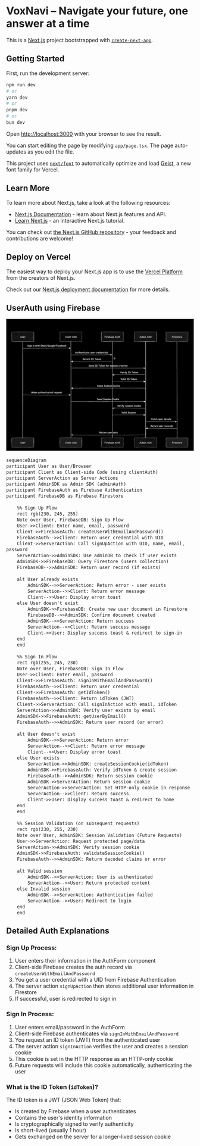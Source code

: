 # VoxNavi – Navigate your future, one answer at a time

This is a [Next.js](https://nextjs.org) project bootstrapped with [`create-next-app`](https://nextjs.org/docs/app/api-reference/cli/create-next-app).

## Getting Started

First, run the development server:

```bash
npm run dev
# or
yarn dev
# or
pnpm dev
# or
bun dev
```

Open [http://localhost:3000](http://localhost:3000) with your browser to see the result.

You can start editing the page by modifying `app/page.tsx`. The page auto-updates as you edit the file.

This project uses [`next/font`](https://nextjs.org/docs/app/building-your-application/optimizing/fonts) to automatically optimize and load [Geist](https://vercel.com/font), a new font family for Vercel.

## Learn More

To learn more about Next.js, take a look at the following resources:

- [Next.js Documentation](https://nextjs.org/docs) - learn about Next.js features and API.
- [Learn Next.js](https://nextjs.org/learn) - an interactive Next.js tutorial.

You can check out [the Next.js GitHub repository](https://github.com/vercel/next.js) - your feedback and contributions are welcome!

## Deploy on Vercel

The easiest way to deploy your Next.js app is to use the [Vercel Platform](https://vercel.com/new?utm_medium=default-template&filter=next.js&utm_source=create-next-app&utm_campaign=create-next-app-readme) from the creators of Next.js.

Check out our [Next.js deployment documentation](https://nextjs.org/docs/app/building-your-application/deploying) for more details.

## UserAuth using Firebase

![Firebase authentication flowchart](/public/auth-flowchart.png "Firebase authentication flowchart")

```mermaid
sequenceDiagram
participant User as User/Browser
participant Client as Client-side Code (using clientAuth)
participant ServerAction as Server Actions
participant AdminSDK as Admin SDK (adminAuth)
participant FirebaseAuth as Firebase Authentication
participant FirebaseDB as Firebase Firestore

    %% Sign Up Flow
    rect rgb(230, 245, 255)
    Note over User, FirebaseDB: Sign Up Flow
    User->>Client: Enter name, email, password
    Client->>FirebaseAuth: createUserWithEmailAndPassword()
    FirebaseAuth-->>Client: Return user credential with UID
    Client->>ServerAction: Call signUpAction with UID, name, email, password
    ServerAction->>AdminSDK: Use adminDB to check if user exists
    AdminSDK->>FirebaseDB: Query Firestore (users collection)
    FirebaseDB-->>AdminSDK: Return user record (if exists)

    alt User already exists
        AdminSDK-->>ServerAction: Return error - user exists
        ServerAction-->>Client: Return error message
        Client-->>User: Display error toast
    else User doesn't exist
        AdminSDK->>FirebaseDB: Create new user document in Firestore
        FirebaseDB-->>AdminSDK: Confirm document created
        AdminSDK-->>ServerAction: Return success
        ServerAction-->>Client: Return success message
        Client->>User: Display success toast & redirect to sign-in
    end
    end

    %% Sign In Flow
    rect rgb(255, 245, 230)
    Note over User, FirebaseDB: Sign In Flow
    User->>Client: Enter email, password
    Client->>FirebaseAuth: signInWithEmailAndPassword()
    FirebaseAuth-->>Client: Return user credential
    Client->>FirebaseAuth: getIdToken()
    FirebaseAuth-->>Client: Return idToken (JWT)
    Client->>ServerAction: Call signInAction with email, idToken
    ServerAction->>AdminSDK: Verify user exists by email
    AdminSDK->>FirebaseAuth: getUserByEmail()
    FirebaseAuth-->>AdminSDK: Return user record (or error)

    alt User doesn't exist
        AdminSDK-->>ServerAction: Return error
        ServerAction-->>Client: Return error message
        Client-->>User: Display error toast
    else User exists
        ServerAction->>AdminSDK: createSessionCookie(idToken)
        AdminSDK->>FirebaseAuth: Verify idToken & create session
        FirebaseAuth-->>AdminSDK: Return session cookie
        AdminSDK->>ServerAction: Return session cookie
        ServerAction->>ServerAction: Set HTTP-only cookie in response
        ServerAction-->>Client: Return success
        Client->>User: Display success toast & redirect to home
    end
    end

    %% Session Validation (on subsequent requests)
    rect rgb(230, 255, 230)
    Note over User, AdminSDK: Session Validation (Future Requests)
    User->>ServerAction: Request protected page/data
    ServerAction->>AdminSDK: Verify session cookie
    AdminSDK->>FirebaseAuth: validateSessionCookie()
    FirebaseAuth-->>AdminSDK: Return decoded claims or error

    alt Valid session
        AdminSDK-->>ServerAction: User is authenticated
        ServerAction-->>User: Return protected content
    else Invalid session
        AdminSDK-->>ServerAction: Authentication failed
        ServerAction-->>User: Redirect to login
    end
    end
```

## Detailed Auth Explanations

### Sign Up Process:

1. User enters their information in the AuthForm component
2. Client-side Firebase creates the auth record via `createUserWithEmailAndPassword`
3. You get a user credential with a UID from Firebase Authentication
4. The server action `signUpAction` then stores additional user information in Firestore
5. If successful, user is redirected to sign in

### Sign In Process:

1. User enters email/password in the AuthForm
2. Client-side Firebase authenticates via `signInWithEmailAndPassword`
3. You request an ID token (JWT) from the authenticated user
4. The server action `signInAction` verifies the user and creates a session cookie
5. This cookie is set in the HTTP response as an HTTP-only cookie
6. Future requests will include this cookie automatically, authenticating the user

### What is the ID Token (`idToken`)?

The ID token is a JWT (JSON Web Token) that:

- Is created by Firebase when a user authenticates
- Contains the user's identity information
- Is cryptographically signed to verify authenticity
- Is short-lived (usually 1 hour)
- Gets exchanged on the server for a longer-lived session cookie
